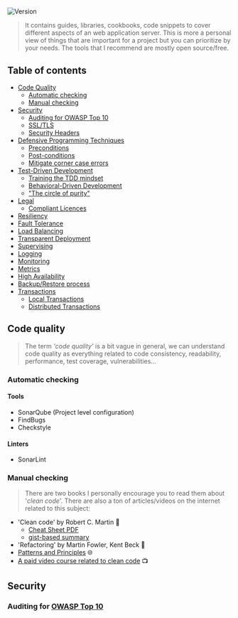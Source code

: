 # 

![Version](https://img.shields.io/badge/version-1.0-blue)
> It contains guides, libraries, cookbooks, code snippets to cover different aspects of an web application server. This is more a personal view of things that are important for a project but you can prioritize by your needs. The tools that I recommend are mostly open source/free. 
## Table of contents
* [Code Quality](#code-quality)
    * [Automatic checking](#auto-check)
    * [Manual checking](#manual-check)
 * [Security](#security)
    * [Auditing for OWASP Top 10](#owasp)
    * [SSL/TLS](#tls)
    * [Security Headers](#security-headers)
 * [Defensive Programming Techniques](#def)
    * [Preconditions](#pre)
    * [Post-conditions](#post)   
    * [Mitigate corner case errors](#cornercase)
 * [Test-Driven Development](#tdd)
    * [Training the TDD mindset](#tdd-mindset)
    * [Behavioral-Driven Development](#bdd)
    * ["The circle of purity"](#purity)
 * [Legal](#legal)
    * [Compliant Licences](#compl-lic)
 * [Resiliency](#resiliency)       
 * [Fault Tolerance](#fault-tol) 
 * [Load Balancing](#load-balancing) 
 * [Transparent Deployment](#tr-depl) 
 * [Supervising](#supervising) 
 * [Logging](#log) 
 * [Monitoring](#monitor) 
 * [Metrics](#metrics) 
 * [High Availability](#high-avaibility) 
 * [Backup/Restore process](#backup)
 * [Transactions](#tx)
    * [Local Transactions](#local-tx)
    * [Distributed Transactions](#dist-tx)
 
## Code quality
> The term <em>'code quality'</em> is a bit vague in general, we can understand code quality as everything related to code consistency, readability, performance, test coverage, vulnerabilities...
### Automatic checking
#### Tools
 * SonarQube (Project level configuration)
 * FindBugs
 * Checkstyle
#### Linters
 * SonarLint
### Manual checking
 > There are two books I personally encourage you to read them about '<em>clean code</em>'. There are also a ton of articles/videos on the internet related to this subject:
* 'Clean code' by Robert C. Martin :book:
    * [Cheat Sheet PDF](https://www.planetgeek.ch/wp-content/uploads/2014/11/Clean-Code-V2.4.pdf)  
    * [gist-based summary](https://gist.github.com/wojteklu/73c6914cc446146b8b533c0988cf8d29)
* 'Refactoring' by Martin Fowler, Kent Beck :book:
* [Patterns and Principles](https://java-design-patterns.com/) :globe_with_meridians:
* [A paid video course related to clean code](https://cleancoders.com/) :tv:
## Security
### Auditing for [OWASP Top 10](https://owasp.org/www-project-top-ten/)
